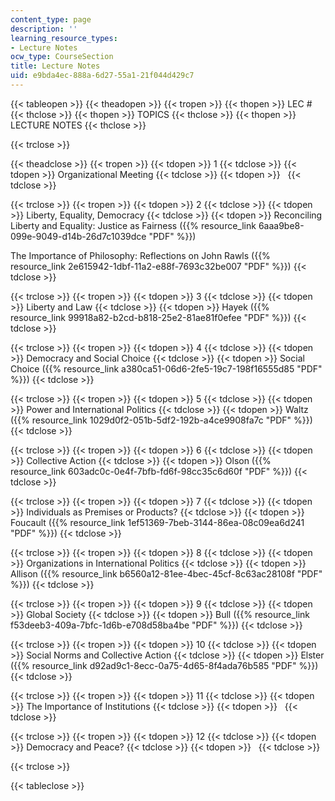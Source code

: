 ```yaml
---
content_type: page
description: ''
learning_resource_types:
- Lecture Notes
ocw_type: CourseSection
title: Lecture Notes
uid: e9bda4ec-888a-6d27-55a1-21f044d429c7
---
```


{{< tableopen >}}
{{< theadopen >}}
{{< tropen >}}
{{< thopen >}}
LEC # 
{{< thclose >}}
{{< thopen >}}
TOPICS
{{< thclose >}}
{{< thopen >}}
LECTURE NOTES
{{< thclose >}}

{{< trclose >}}

{{< theadclose >}}
{{< tropen >}}
{{< tdopen >}}
1
{{< tdclose >}}
{{< tdopen >}}
Organizational Meeting
{{< tdclose >}}
{{< tdopen >}}
 
{{< tdclose >}}

{{< trclose >}}
{{< tropen >}}
{{< tdopen >}}
2
{{< tdclose >}}
{{< tdopen >}}
Liberty, Equality, Democracy
{{< tdclose >}}
{{< tdopen >}}
Reconciling Liberty and Equality: Justice as Fairness ({{% resource_link 6aaa9be8-099e-9049-d14b-26d7c1039dce "PDF" %}})  
  
The Importance of Philosophy: Reflections on John Rawls ({{% resource_link 2e615942-1dbf-11a2-e88f-7693c32be007 "PDF" %}})
{{< tdclose >}}

{{< trclose >}}
{{< tropen >}}
{{< tdopen >}}
3
{{< tdclose >}}
{{< tdopen >}}
Liberty and Law
{{< tdclose >}}
{{< tdopen >}}
Hayek ({{% resource_link 99918a82-b2cd-b818-25e2-81ae81f0efee "PDF" %}})
{{< tdclose >}}

{{< trclose >}}
{{< tropen >}}
{{< tdopen >}}
4
{{< tdclose >}}
{{< tdopen >}}
Democracy and Social Choice
{{< tdclose >}}
{{< tdopen >}}
Social Choice ({{% resource_link a380ca51-06d6-2fe5-19c7-198f16555d85 "PDF" %}})
{{< tdclose >}}

{{< trclose >}}
{{< tropen >}}
{{< tdopen >}}
5
{{< tdclose >}}
{{< tdopen >}}
Power and International Politics
{{< tdclose >}}
{{< tdopen >}}
Waltz ({{% resource_link 1029d0f2-051b-5df2-192b-a4ce9908fa7c "PDF" %}})
{{< tdclose >}}

{{< trclose >}}
{{< tropen >}}
{{< tdopen >}}
6
{{< tdclose >}}
{{< tdopen >}}
Collective Action
{{< tdclose >}}
{{< tdopen >}}
Olson ({{% resource_link 603adc0c-0e4f-7bfb-fd6f-98cc35c6d60f "PDF" %}})
{{< tdclose >}}

{{< trclose >}}
{{< tropen >}}
{{< tdopen >}}
7
{{< tdclose >}}
{{< tdopen >}}
Individuals as Premises or Products?
{{< tdclose >}}
{{< tdopen >}}
Foucault ({{% resource_link 1ef51369-7beb-3144-86ea-08c09ea6d241 "PDF" %}})
{{< tdclose >}}

{{< trclose >}}
{{< tropen >}}
{{< tdopen >}}
8
{{< tdclose >}}
{{< tdopen >}}
Organizations in International Politics
{{< tdclose >}}
{{< tdopen >}}
Allison ({{% resource_link b6560a12-81ee-4bec-45cf-8c63ac28108f "PDF" %}})
{{< tdclose >}}

{{< trclose >}}
{{< tropen >}}
{{< tdopen >}}
9
{{< tdclose >}}
{{< tdopen >}}
Global Society
{{< tdclose >}}
{{< tdopen >}}
Bull ({{% resource_link f53deeb3-409a-7bfc-1d6b-e708d58ba4be "PDF" %}})
{{< tdclose >}}

{{< trclose >}}
{{< tropen >}}
{{< tdopen >}}
10
{{< tdclose >}}
{{< tdopen >}}
Social Norms and Collective Action
{{< tdclose >}}
{{< tdopen >}}
Elster ({{% resource_link d92ad9c1-8ecc-0a75-4d65-8f4ada76b585 "PDF" %}})
{{< tdclose >}}

{{< trclose >}}
{{< tropen >}}
{{< tdopen >}}
11
{{< tdclose >}}
{{< tdopen >}}
The Importance of Institutions
{{< tdclose >}}
{{< tdopen >}}
 
{{< tdclose >}}

{{< trclose >}}
{{< tropen >}}
{{< tdopen >}}
12
{{< tdclose >}}
{{< tdopen >}}
Democracy and Peace?
{{< tdclose >}}
{{< tdopen >}}
 
{{< tdclose >}}

{{< trclose >}}

{{< tableclose >}}